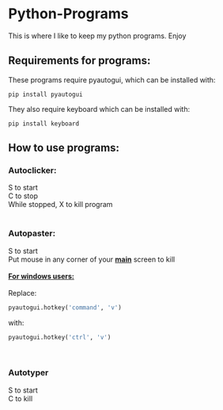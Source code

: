 # Python-Programs
This is where I like to keep my python programs. Enjoy
## Requirements for programs:
These programs require pyautogui, which can be installed with:
```
pip install pyautogui
```
They also require keyboard which can be installed with:
```
pip install keyboard
```

## How to use programs:
### Autoclicker:
S to start <br>
C to stop <br>
While stopped, X to kill program<br><br>
### Autopaster:
S to start <br>
Put mouse in any corner of your <b><u>main</u></b> screen to kill <br><br>
<b><u>For windows users:</u></b><br><br>
Replace:
```python
pyautogui.hotkey('command', 'v')
```
with:
```python
pyautogui.hotkey('ctrl', 'v')
```
<br>

### Autotyper
S to start <br>
C to kill
